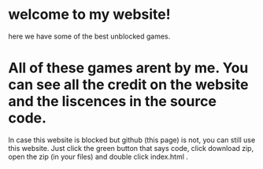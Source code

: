 # welcome to my website!
here we have some of the best unblocked games.
# All of these games arent by me. You can see all the credit on the website and the liscences in the source code.
In case this website is blocked but github (this page) is not, you can still use this website. Just click the green button that says code, click download zip, open the zip (in your files) and double click index.html .
